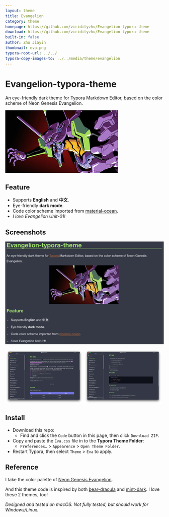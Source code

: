 ```yaml
---
layout: theme
title: Evangelion
category: theme
homepage: https://github.com/viridityzhu/Evangelion-typora-theme
download: https://github.com/viridityzhu/Evangelion-typora-theme
built-in: false
author: Zhu Jiayin
thumbnail: eva.png
typora-root-url: ../../
typora-copy-images-to: ../../media/theme/evangelion
---
```


# Evangelion-typora-theme

An eye-friendly dark theme for [Typora](https://typora.io/) Markdown Editor, based on the color scheme of Neon Genesis Evangelion. 

![Image of Evangelion found from Google](/media/theme/evangelion/eva0.png)

## Feature

* Supports **English** and **中文**.
* Eye-friendly **dark mode**.
* Code color scheme imported from [material-ocean](https://codemirror.net/theme/material-ocean.css).
* *I love Evangelion Unit-01!*

## Screenshots

![套娃现场](/media/theme/evangelion/eva1.png)

<p float="left">
  <img src="/media/theme/evangelion/eva2.png" width="49%" />
  <img src="/media/theme/evangelion/eva3.png" width="49%" /> 
</p>


## Install

- Download this repo:
  - Find and click the `Code` button in this page, then click `Download ZIP`.
- Copy and paste the `Eva.css` file in to the **Typora Theme Folder**:
  - `Preferences…` > `Appearence` > `Open Theme Folder`.
- Restart Typora, then select `Theme` > `Eva` to apply.

## Reference

I take the color palette of [Neon Genesis Evangelion](https://en.wikipedia.org/wiki/Neon_Genesis_Evangelion).

And this theme code is inspired by both [bear-dracula](https://github.com/imageslr/typora-theme-bear) and [mint-dark](https://github.com/Y1chenYao/typora-mint-theme). I love these 2 themes, too!

*Designed and tested on macOS. Not fully tested, but should work for Windows/Linux.*

